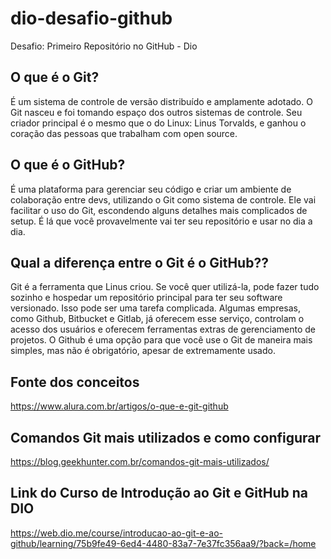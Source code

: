 # dio-desafio-github
Desafio: Primeiro Repositório no GitHub - Dio

## O que é o Git?
É um sistema de controle de versão distribuído e amplamente adotado. O Git nasceu e foi tomando espaço dos outros sistemas de controle. Seu criador principal é o mesmo que o do Linux: Linus Torvalds, e ganhou o coração das pessoas que trabalham com open source.

## O que é o GitHub?
É uma plataforma para gerenciar seu código e criar um ambiente de colaboração entre devs, utilizando o Git como sistema de controle. Ele vai facilitar o uso do Git, escondendo alguns detalhes mais complicados de setup. É lá que você provavelmente vai ter seu repositório e usar no dia a dia.

## Qual a diferença entre o Git é o GitHub??
Git é a ferramenta que Linus criou. Se você quer utilizá-la, pode fazer tudo sozinho e hospedar um repositório principal para ter seu software versionado. Isso pode ser uma tarefa complicada. Algumas empresas, como Github, Bitbucket e Gitlab, já oferecem esse serviço, controlam o acesso dos usuários e oferecem ferramentas extras de gerenciamento de projetos. O Github é uma opção para que você use o Git de maneira mais simples, mas não é obrigatório, apesar de extremamente usado.

## Fonte dos conceitos
https://www.alura.com.br/artigos/o-que-e-git-github

## Comandos Git mais utilizados e como configurar
https://blog.geekhunter.com.br/comandos-git-mais-utilizados/

## Link do Curso de Introdução ao Git e GitHub na DIO
https://web.dio.me/course/introducao-ao-git-e-ao-github/learning/75b9fe49-6ed4-4480-83a7-7e37fc356aa9/?back=/home
